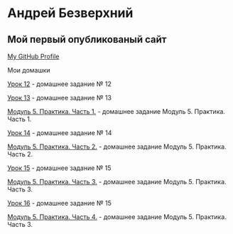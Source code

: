 # Андрей Безверхний
## Мой первый опубликованый сайт
 
[My GitHub Profile](https://github.com/AndreyBezverkhnii "Мой профиль GitHub")          

Мои домашки

[Урок 12](https://andreybezverkhnii.github.io/src/ "Домашка") - домашнее задание № 12

[Урок 13](https://andreybezverkhnii.github.io/lesson_13/ "Домашка") - домашнее задание № 13

[Модуль 5. Практика. Часть 1.](https://andreybezverkhnii.github.io/lesson_5-1/ "Домашка") - домашнее задание Модуль 5. Практика. Часть 1.

[Урок 14](https://andreybezverkhnii.github.io/lesson_14/ "Домашка") - домашнее задание № 14

[Модуль 5. Практика. Часть 2.](https://andreybezverkhnii.github.io/lesson_5-2/ "Домашка") - домашнее задание Модуль 5. Практика. Часть 2.

[Урок 15](https://andreybezverkhnii.github.io/lesson_15/ "Домашка") - домашнее задание № 15

[Модуль 5. Практика. Часть 3.](https://andreybezverkhnii.github.io/lesson_5-3/ "Домашка") - домашнее задание Модуль 5. Практика. Часть 3.

[Урок 16](https://andreybezverkhnii.github.io/lesson_16/ "Домашка") - домашнее задание № 15

[Модуль 5. Практика. Часть 4.](https://andreybezverkhnii.github.io/lesson_5-4/ "Домашка") - домашнее задание Модуль 5. Практика. Часть 3.
